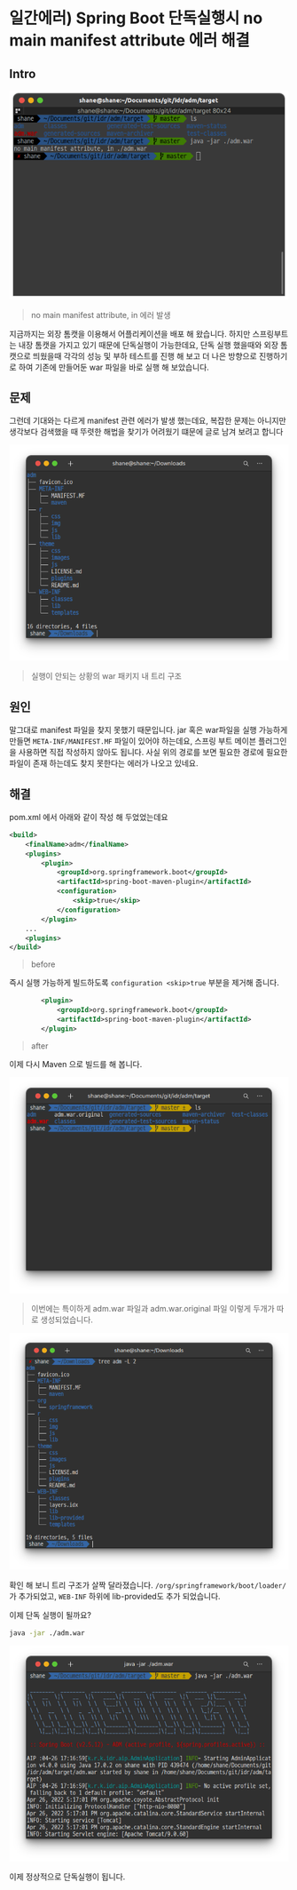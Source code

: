 # 일간에러) Spring Boot 단독실행시 no main manifest attribute 에러 해결

## Intro

![image-20220426164519861](https://raw.githubusercontent.com/Shane-Park/mdblog/main/devlife/todayError/20220426.assets/image-20220426164519861.png)

> no main manifest attribute, in 에러 발생

지금까지는 외장 톰캣을 이용해서 어플리케이션을 배포 해 왔습니다. 하지만 스프링부트는 내장 톰캣을 가지고 있기 때문에 단독실행이 가능한데요, 단독 실행 했을때와 외장 톰캣으로 띄웠을때 각각의 성능 및 부하 테스트를 진행 해 보고 더 나은 방향으로 진행하기로 하여 기존에 만들어둔 war 파일을 바로 실행 해 보았습니다.

## 문제

그런데 기대와는 다르게 manifest 관련 에러가 발생 했는데요, 복잡한 문제는 아니지만 생각보다 검색했을 때 뚜렷한 해법을 찾기가 어려웠기 떄문에 글로 남겨 보려고 합니다

![image-20220426171432974](https://raw.githubusercontent.com/Shane-Park/mdblog/main/devlife/todayError/20220426.assets/image-20220426171432974.png)

> 실행이 안되는 상황의 war 패키지 내 트리 구조

## 원인

말그대로 manifest 파일을 찾지 못했기 때문입니다. jar 혹은 war파일을 실행 가능하게 만들면 `META-INF/MANIFEST.MF` 파일이 있어야 하는데요, 스프링 부트 메이븐 플러그인을 사용하면 직접 작성하지 않아도 됩니다. 사실 위의 경로를 보면 필요한 경로에 필요한 파일이 존재 하는데도 찾지 못한다는 에러가 나오고 있네요.

## 해결

pom.xml 에서 아래와 같이 작성 해 두었었는데요

``` xml
<build>
    <finalName>adm</finalName>
    <plugins>
        <plugin>
            <groupId>org.springframework.boot</groupId>
            <artifactId>spring-boot-maven-plugin</artifactId>
            <configuration>
                <skip>true</skip>
            </configuration>
        </plugin>
	...
    <plugins>
</build>
```

> before

즉시 실행 가능하게 빌드하도록 `configuration <skip>true` 부분을 제거해 줍니다.

```xml
        <plugin>
            <groupId>org.springframework.boot</groupId>
            <artifactId>spring-boot-maven-plugin</artifactId>
        </plugin>
```

> after

이제 다시 Maven 으로 빌드를 해 봅니다.

![image-20220426170945576](https://raw.githubusercontent.com/Shane-Park/mdblog/main/devlife/todayError/20220426.assets/image-20220426170945576.png)

> 이번에는 특이하게 adm.war 파일과 adm.war.original 파일 이렇게 두개가 따로 생성되었습니다.

![image-20220426171218509](https://raw.githubusercontent.com/Shane-Park/mdblog/main/devlife/todayError/20220426.assets/image-20220426171218509.png)

확인 해 보니 트리 구조가 살짝 달라졌습니다. `/org/springframework/boot/loader/` 가 추가되었고, `WEB-INF` 하위에 lib-provided도 추가 되었습니다.

이제 단독 실행이 될까요?

```bash
java -jar ./adm.war
```

![image-20220426171716090](https://raw.githubusercontent.com/Shane-Park/mdblog/main/devlife/todayError/20220426.assets/image-20220426171716090.png)

이제 정상적으로 단독실행이 됩니다.